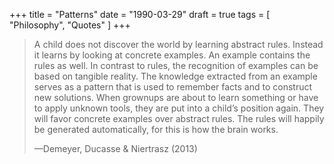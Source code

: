 +++
title = "Patterns"
date = "1990-03-29"
draft = true
tags = [
    "Philosophy",
    "Quotes"
]
+++

> A child does not discover the world by learning abstract rules. Instead it
> learns by looking at concrete examples. An example contains the rules as
> well. In contrast to rules, the recognition of examples can be based on
> tangible reality. The knowledge extracted from an example serves as a pattern
> that is used to remember facts and to construct new solutions. When grownups
> are about to learn something or have to apply unknown tools, they are put into
> a child’s position again. They will favor concrete examples over abstract
> rules. The rules will happily be generated automatically, for this is how the
> brain works.
>
> —Demeyer, Ducasse & Niertrasz (2013)
